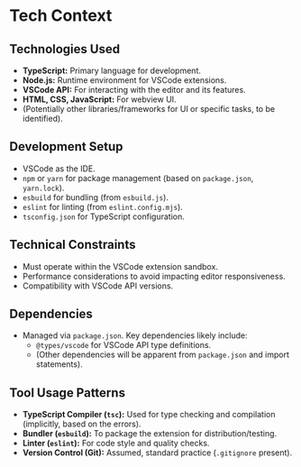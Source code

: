 # Tech Context

## Technologies Used
- **TypeScript:** Primary language for development.
- **Node.js:** Runtime environment for VSCode extensions.
- **VSCode API:** For interacting with the editor and its features.
- **HTML, CSS, JavaScript:** For webview UI.
- (Potentially other libraries/frameworks for UI or specific tasks, to be identified).

## Development Setup
- VSCode as the IDE.
- `npm` or `yarn` for package management (based on `package.json`, `yarn.lock`).
- `esbuild` for bundling (from `esbuild.js`).
- `eslint` for linting (from `eslint.config.mjs`).
- `tsconfig.json` for TypeScript configuration.

## Technical Constraints
- Must operate within the VSCode extension sandbox.
- Performance considerations to avoid impacting editor responsiveness.
- Compatibility with VSCode API versions.

## Dependencies
- Managed via `package.json`. Key dependencies likely include:
    - `@types/vscode` for VSCode API type definitions.
    - (Other dependencies will be apparent from `package.json` and import statements).

## Tool Usage Patterns
- **TypeScript Compiler (`tsc`):** Used for type checking and compilation (implicitly, based on the errors).
- **Bundler (`esbuild`):** To package the extension for distribution/testing.
- **Linter (`eslint`):** For code style and quality checks.
- **Version Control (Git):** Assumed, standard practice (`.gitignore` present).
